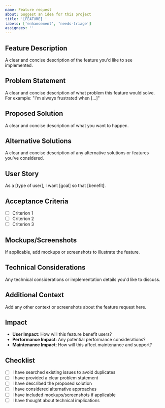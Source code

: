 ```yaml
---
name: Feature request
about: Suggest an idea for this project
title: '[FEATURE] '
labels: ['enhancement', 'needs-triage']
assignees: ''
---
```


## Feature Description

A clear and concise description of the feature you'd like to see implemented.

## Problem Statement

A clear and concise description of what problem this feature would solve. For example: "I'm always
frustrated when [...]"

## Proposed Solution

A clear and concise description of what you want to happen.

## Alternative Solutions

A clear and concise description of any alternative solutions or features you've considered.

## User Story

As a [type of user], I want [goal] so that [benefit].

## Acceptance Criteria

- [ ] Criterion 1
- [ ] Criterion 2
- [ ] Criterion 3

## Mockups/Screenshots

If applicable, add mockups or screenshots to illustrate the feature.

## Technical Considerations

Any technical considerations or implementation details you'd like to discuss.

## Additional Context

Add any other context or screenshots about the feature request here.

## Impact

- **User Impact**: How will this feature benefit users?
- **Performance Impact**: Any potential performance considerations?
- **Maintenance Impact**: How will this affect maintenance and support?

## Checklist

- [ ] I have searched existing issues to avoid duplicates
- [ ] I have provided a clear problem statement
- [ ] I have described the proposed solution
- [ ] I have considered alternative approaches
- [ ] I have included mockups/screenshots if applicable
- [ ] I have thought about technical implications
